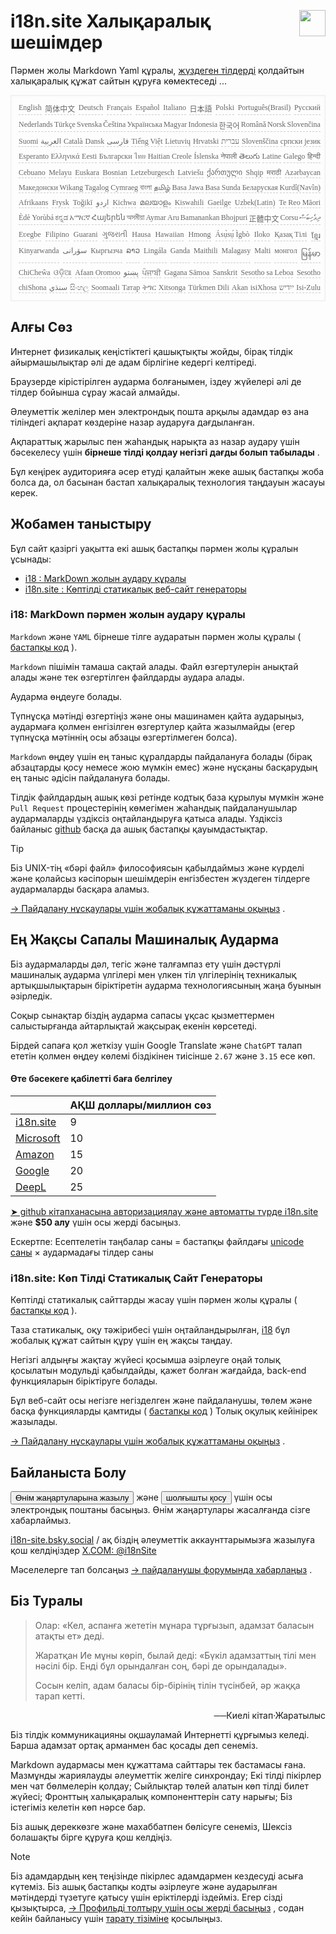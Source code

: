 <h1 style="display:flex;justify-content:space-between">i18n.site Халықаралық шешімдер<img src="//p.3ti.site/logo.svg" style="user-select:none;margin-top:-1px;width:42px"></h1>

Пәрмен жолы Markdown Yaml құралы, [жүздеген тілдерді](/i18/LANG_CODE) қолдайтын халықаралық құжат сайтын құруға көмектеседі ...

<pre class="langli" style="display:flex;flex-wrap:wrap;background:transparent;border:1px solid #eee;font-size:12px;box-shadow:0 0 3px inset #eee;padding:12px 5px 4px 12px;justify-content:space-between;"><style>pre.langli i{font-weight:300;font-family:s;margin-right:2px;margin-bottom:8px;font-style:normal;color:#666;border-bottom:1px dashed #ccc;}</style><i>English</i><i>简体中文</i><i>Deutsch</i><i>Français</i><i>Español</i><i>Italiano</i><i>日本語</i><i>Polski</i><i>Português(Brasil)</i><i>Русский</i><i>Nederlands</i><i>Türkçe</i><i>Svenska</i><i>Čeština</i><i>Українська</i><i>Magyar</i><i>Indonesia</i><i>한국어</i><i>Română</i><i>Norsk</i><i>Slovenčina</i><i>Suomi</i><i>العربية</i><i>Català</i><i>Dansk</i><i>فارسی</i><i>Tiếng Việt</i><i>Lietuvių</i><i>Hrvatski</i><i>עברית</i><i>Slovenščina</i><i>српски језик</i><i>Esperanto</i><i>Ελληνικά</i><i>Eesti</i><i>Български</i><i>ไทย</i><i>Haitian Creole</i><i>Íslenska</i><i>नेपाली</i><i>తెలుగు</i><i>Latine</i><i>Galego</i><i>हिन्दी</i><i>Cebuano</i><i>Melayu</i><i>Euskara</i><i>Bosnian</i><i>Letzeburgesch</i><i>Latviešu</i><i>ქართული</i><i>Shqip</i><i>मराठी</i><i>Azərbaycan</i><i>Македонски</i><i>Wikang Tagalog</i><i>Cymraeg</i><i>বাংলা</i><i>தமிழ்</i><i>Basa Jawa</i><i>Basa Sunda</i><i>Беларуская</i><i>Kurdî(Navîn)</i><i>Afrikaans</i><i>Frysk</i><i>Toğikī</i><i>اردو</i><i>Kichwa</i><i>മലയാളം</i><i>Kiswahili</i><i>Gaeilge</i><i>Uzbek(Latin)</i><i>Te Reo Māori</i><i>Èdè Yorùbá</i><i>ಕನ್ನಡ</i><i>አማርኛ</i><i>Հայերեն</i><i>অসমীয়া</i><i>Aymar Aru</i><i>Bamanankan</i><i>Bhojpuri</i><i>正體中文</i><i>Corsu</i><i>ދިވެހިބަސް</i><i>Eʋegbe</i><i>Filipino</i><i>Guarani</i><i>ગુજરાતી</i><i>Hausa</i><i>Hawaiian</i><i>Hmong</i><i>Ásụ̀sụ́ Ìgbò</i><i>Iloko</i><i>Қазақ Тілі</i><i>ខ្មែរ</i><i>Kinyarwanda</i><i>سۆرانی</i><i>Кыргызча</i><i>ລາວ</i><i>Lingála</i><i>Ganda</i><i>Maithili</i><i>Malagasy</i><i>Malti</i><i>монгол</i><i>မြန်မာ</i><i>ChiCheŵa</i><i>ଓଡ଼ିଆ</i><i>Afaan Oromoo</i><i>پښتو</i><i>ਪੰਜਾਬੀ</i><i>Gagana Sāmoa</i><i>Sanskrit</i><i>Sesotho sa Leboa</i><i>Sesotho</i><i>chiShona</i><i>سنڌي</i><i>සිංහල</i><i>Soomaali</i><i>Татар</i><i>ትግር</i><i>Xitsonga</i><i>Türkmen Dili</i><i>Akan</i><i>isiXhosa</i><i>ייִדיש</i><i>Isi-Zulu</i></pre>

## Алғы Сөз

Интернет физикалық кеңістіктегі қашықтықты жойды, бірақ тілдік айырмашылықтар әлі де адам бірлігіне кедергі келтіреді.

Браузерде кірістірілген аударма болғанымен, іздеу жүйелері әлі де тілдер бойынша сұрау жасай алмайды.

Әлеуметтік желілер мен электрондық пошта арқылы адамдар өз ана тіліндегі ақпарат көздеріне назар аударуға дағдыланған.

Ақпараттық жарылыс пен жаһандық нарықта аз назар аудару үшін бәсекелесу үшін **бірнеше тілді қолдау негізгі дағды болып табылады** .

Бұл кеңірек аудиторияға әсер етуді қалайтын жеке ашық бастапқы жоба болса да, ол басынан бастап халықаралық технология таңдауын жасауы керек.

## <a rel=id href="#project" id="project"></a> Жобамен таныстыру

Бұл сайт қазіргі уақытта екі ашық бастапқы пәрмен жолы құралын ұсынады:

* [i18 : MarkDown жолын аудару құралы](/i18/feature)
* [i18n.site : Көптілді статикалық веб-сайт генераторы](/i18n.site)

### <a rel=id href="#i18" id="i18"></a> i18: MarkDown пәрмен жолын аудару құралы

`Markdown` және `YAML` бірнеше тілге аударатын пәрмен жолы құралы ( [бастапқы код](https://github.com/i18n-site/rust/tree/main/i18) ).

`Markdown` пішімін тамаша сақтай алады. Файл өзгертулерін анықтай алады және тек өзгертілген файлдарды аудара алады.

Аударма өңдеуге болады.

Түпнұсқа мәтінді өзгертіңіз және оны машинамен қайта аударыңыз, аудармаға қолмен енгізілген өзгертулер қайта жазылмайды (егер түпнұсқа мәтіннің осы абзацы өзгертілмеген болса).

`Markdown` өңдеу үшін ең таныс құралдарды пайдалануға болады (бірақ абзацтарды қосу немесе жою мүмкін емес) және нұсқаны басқарудың ең таныс әдісін пайдалануға болады.

Тілдік файлдардың ашық көзі ретінде кодтық база құрылуы мүмкін және `Pull Request` процестерінің көмегімен жаһандық пайдаланушылар аудармаларды үздіксіз оңтайландыруға қатыса алады. Үздіксіз байланыс [github](//github.com) басқа да ашық бастапқы қауымдастықтар.

> [!TIP]
> Біз UNIX-тің «бәрі файл» философиясын қабылдаймыз және күрделі және қолайсыз кәсіпорын шешімдерін енгізбестен жүздеген тілдерге аудармаларды басқара аламыз.

[→ Пайдалану нұсқаулары үшін жобалық құжаттаманы оқыңыз](/i18) .

## Ең Жақсы Сапалы Машиналық Аударма

Біз аудармаларды дәл, тегіс және талғампаз ету үшін дәстүрлі машиналық аударма үлгілері мен үлкен тіл үлгілерінің техникалық артықшылықтарын біріктіретін аударма технологиясының жаңа буынын әзірледік.

Соқыр сынақтар біздің аударма сапасы ұқсас қызметтермен салыстырғанда айтарлықтай жақсырақ екенін көрсетеді.

Бірдей сапаға қол жеткізу үшін Google Translate және `ChatGPT` талап ететін қолмен өңдеу көлемі біздікінен тиісінше `2.67` және `3.15` есе көп.

#### <a rel=id href="#price" id="price"></a> Өте бәсекеге қабілетті баға белгілеу

|                                                                                   | АҚШ доллары/миллион сөз |
| --------------------------------------------------------------------------------- | ------------- |
| [i18n.site](https://i18n.site)                                                    | 9             |
| [Microsoft](https://azure.microsoft.com/pricing/details/cognitive-services/translator) | 10            |
| [Amazon](https://aws.amazon.com/translate/pricing)                                | 15            |
| [Google](https://cloud.google.com/translate/pricing)                                | 20            |
| [DeepL](https://www.deepl.com/zh/pro#developer)                                  | 25            |

[➤ github кітапханасына авторизациялау және автоматты түрде i18n.site](https://github.com/login/oauth/authorize?client_id=Ov23liuGAmK0plc9FgB3&amp;scope=user:email,user:follow,public_repo) және **$50 алу** үшін осы жерді басыңыз.

Ескертпе: Есептелетін таңбалар саны = бастапқы файлдағы [unicode саны](https://en.wikipedia.org/wiki/Unicode) × аудармадағы тілдер саны

### i18n.site: Көп Тілді Статикалық Сайт Генераторы

Көптілді статикалық сайттарды жасау үшін пәрмен жолы құралы ( [бастапқы код](https://github.com/i18n-site/rust/tree/main/i18n-site) ).

Таза статикалық, оқу тәжірибесі үшін оңтайландырылған, [i18](#i18) бұл жобалық құжат сайтын құру үшін ең жақсы таңдау.

Негізгі алдыңғы жақтау жүйесі қосымша әзірлеуге оңай толық қосылатын модульді қабылдайды, қажет болған жағдайда, back-end функцияларын біріктіруге болады.

Бұл веб-сайт осы негізге негізделген және пайдаланушы, төлем және басқа функцияларды қамтиды ( [бастапқы код](/i18n.site/c/src) ) Толық оқулық кейінірек жазылады.

[→ Пайдалану нұсқаулары үшін жобалық құжаттаманы оқыңыз](/i18n.site) .

## Байланыста Болу

<button onclick="mailsub()">Өнім жаңартуларына жазылу</button> және <button onclick="webpush()">шолғышты қосу</button> үшін осы электрондық поштаны басыңыз. Өнім жаңартулары жасалғанда сізге хабарлаймыз.

[i18n-site.bsky.social](https://bsky.app/profile/i18n-site.bsky.social) / ақ біздің әлеуметтік аккаунттарымызға жазылуға қош келдіңіздер [X.COM: @i18nSite](https://x.com/i18nSite)

Мәселелерге тап болсаңыз [→ пайдаланушы форумында хабарлаңыз](https://groups.google.com/u/1/g/i18n) .

## Біз Туралы

> Олар: «Кел, аспанға жететін мұнара тұрғызып, адамзат баласын атақты ет» деді.
>
> Жаратқан Ие мұны көріп, былай деді: «Бүкіл адамзаттың тілі мен нәсілі бір. Енді бұл орындалған соң, бәрі де орындалады».
>
> Сосын келіп, адам баласы бір-бірінің тілін түсінбей, әр жаққа тарап кетті.

<p style="text-align:right">──Киелі кітап·Жаратылыс</p>

Біз тілдік коммуникацияны оқшауламай Интернетті құрғымыз келеді.
Барша адамзат ортақ арманмен бас қосады деп сенеміз.

Markdown аудармасы мен құжаттама сайттары тек бастамасы ғана.
Мазмұнды жариялауды әлеуметтік желіге синхрондау;
Екі тілді пікірлер мен чат бөлмелерін қолдау;
Сыйлықтар төлей алатын көп тілді билет жүйесі;
Фронттың халықаралық компоненттерін сату нарығы;
Біз істегіміз келетін көп нәрсе бар.

Біз ашық дереккөзге және махаббатпен бөлісуге сенеміз,
Шексіз болашақты бірге құруға қош келдіңіз.

> [!NOTE]
> Біз адамдардың кең теңізінде пікірлес адамдармен кездесуді асыға күтеміз.
> Біз ашық бастапқы кодты әзірлеуге және аударылған мәтіндерді түзетуге қатысу үшін еріктілерді іздейміз.
> Егер сізді қызықтырса, [→ Профильді толтыру үшін осы жерді басыңыз](https://ggl.link/i18n) , содан кейін байланысу үшін [тарату тізіміне](https://groups.google.com/u/2/g/i18n-site) қосылыңыз.